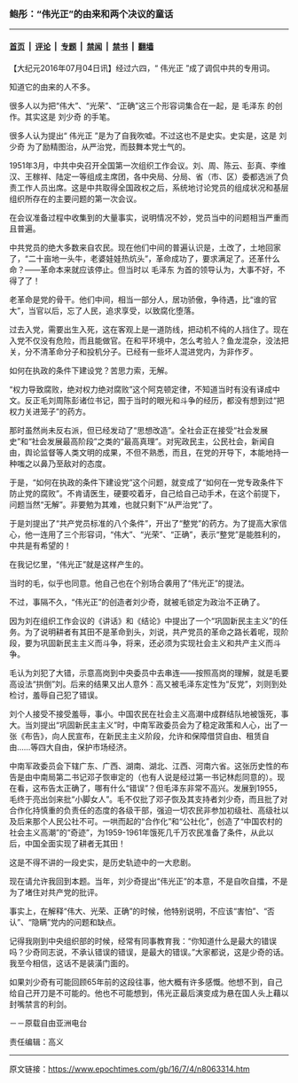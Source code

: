 ### 鲍彤：“伟光正”的由来和两个决议的童话

---

#### [首页](../../../..?n8063314) &nbsp;|&nbsp; [评论](../../../../../epoch-comment?n8063314) &nbsp;|&nbsp; [专题](../../../../../epoch-special?n8063314) &nbsp;|&nbsp; [禁闻](../../../../../epoch-news?n8063314) &nbsp;|&nbsp; [禁书](../../../../../books?n8063314) &nbsp;|&nbsp; [翻墙](https://github.com/gfw-breaker/nogfw/blob/master/README.md?n8063314)


<div class="post_content" id="artbody" itemprop="articleBody">
 <!-- article content begin -->
 <p>
  【大纪元2016年07月04日讯】经过六四，“
  <ok href="https://www.epochtimes.com/gb/tag/%E4%BC%9F%E5%85%89%E6%AD%A3.html">
   伟光正
  </ok>
  ”成了调侃中共的专用词。
 </p>
 <p>
  知道它的由来的人不多。
 </p>
 <p>
  很多人以为把“伟大”、“光荣”、“正确”这三个形容词集合在一起，是
  <ok href="https://www.epochtimes.com/gb/tag/%E6%AF%9B%E6%B3%BD%E4%B8%9C.html">
   毛泽东
  </ok>
  的创作。其实这是
  <ok href="https://www.epochtimes.com/gb/tag/%E5%88%98%E5%B0%91%E5%A5%87.html">
   刘少奇
  </ok>
  的手笔。
 </p>
 <p>
  很多人认为提出“
  <ok href="https://www.epochtimes.com/gb/tag/%E4%BC%9F%E5%85%89%E6%AD%A3.html">
   伟光正
  </ok>
  ”是为了自我吹嘘。不过这也不是史实。史实是，这是
  <ok href="https://www.epochtimes.com/gb/tag/%E5%88%98%E5%B0%91%E5%A5%87.html">
   刘少奇
  </ok>
  为了励精图治，从严治党，而鼓舞本党士气的。
 </p>
 <p>
  1951年3月，中共中央召开全国第一次组织工作会议。刘、周、陈云、彭真、李维汉、王稼祥、陆定一等组成主席团，各中央局、分局、省（市、区）委都选派了负责工作人员出席。这是中共取得全国政权之后，系统地讨论党员的组成状况和基层组织所存在的主要问题的第一次会议。
 </p>
 <p>
  在会议准备过程中收集到的大量事实，说明情况不妙，党员当中的问题相当严重而且普遍。
 </p>
 <p>
  中共党员的绝大多数来自农民。现在他们中间的普遍认识是，土改了，土地回家了，“二十亩地一头牛，老婆娃娃热炕头”，革命成功了，要求满足了。还革什么命？——革命本来就应该停止。但当时以
  <ok href="https://www.epochtimes.com/gb/tag/%E6%AF%9B%E6%B3%BD%E4%B8%9C.html">
   毛泽东
  </ok>
  为首的领导认为，大事不好，不得了了！
 </p>
 <p>
  老革命是党的骨干。他们中间，相当一部分人，居功骄傲，争待遇，比“谁的官大”，当官以后，忘了人民，追求享受，以致腐化堕落。
 </p>
 <p>
  过去入党，需要出生入死，这在客观上是一道防线，把动机不纯的人挡住了。现在入党不仅没有危险，而且能做官。在和平环境中，怎么考验人？鱼龙混杂，没法把关，分不清革命分子和投机分子。已经有一些坏人混进党内，为非作歹。
 </p>
 <p>
  如何在执政的条件下建设党？苦思力索，无解。
 </p>
 <p>
  “权力导致腐败，绝对权力绝对腐败”这个阿克顿定律，不知道当时有没有译成中文。反正毛刘周陈彭诸位书记，囿于当时的眼光和斗争的经历，都没有想到过“把权力关进笼子”的药方。
 </p>
 <p>
  那时虽然尚未反右派，但已经发动了“思想改造”。全社会正在接受“社会发展史”和“社会发展最高阶段”之类的“最高真理”。对宪政民主，公民社会，新闻自由，舆论监督等人类文明的成果，不但不熟悉，而且，在党的开导下，本能地持一种嗤之以鼻乃至敌对的态度。
 </p>
 <p>
  于是，“如何在执政的条件下建设党”这个问题，就变成了“如何在一党专政条件下防止党的腐败”。不肯请医生，硬要咬着牙，自己给自己动手术，在这个前提下，问题当然“无解”。非要勉为其难，也就只剩下“从严治党”了。
 </p>
 <p>
  于是刘提出了“共产党员标准的八个条件”，开出了“整党”的药方。为了提高大家信心，他一连用了三个形容词，“伟大”、“光荣”、“正确”，表示“整党”是能胜利的，中共是有希望的！
 </p>
 <p>
  在我记忆里，“伟光正”就是这样产生的。
 </p>
 <p>
  当时的毛，似乎也同意。他自己也在个别场合袭用了“伟光正”的提法。
 </p>
 <p>
  不过，事隔不久，“伟光正”的创造者刘少奇，就被毛锁定为政治不正确了。
 </p>
 <p>
  因为刘在组织工作会议的《讲话》和《结论》中提出了一个“巩固新民主主义”的任务。为了说明耕者有其田不是革命到头，刘说，共产党员的革命之路长着呢，现阶段，要为巩固新民主主义而斗争，将来，还必须为实现社会主义和共产主义而斗争。
 </p>
 <p>
  毛认为刘犯了大错，示意高岗到中央委员中去串连——按照高岗的理解，就是毛要高设法“拱倒”刘。后来的结果又出人意外：高又被毛泽东定性为“反党”，刘则到处检讨，羞辱自己犯了错误。
 </p>
 <p>
  刘个人接受不接受羞辱，事小。中国农民在社会主义高潮中成群结队地被饿死，事大。当刘提出“巩固新民主主义”时，中南军政委员会为了稳定政策和人心，出了一张《布告》，向人民宣布，在新民主主义阶段，允许和保障借贷自由、租赁自由……等四大自由，保护市场经济。
 </p>
 <p>
  中南军政委员会下辖广东、广西、湖南、湖北、江西、河南六省。这张历史性的布告是由中南局第二书记邓子恢审定的（也有人说是经过第一书记林彪同意的）。现在看，这布告太正确了，哪有什么“错误”？但毛泽东非常不高兴。发展到1955，毛终于亮出剑来批“小脚女人”。毛不仅批了邓子恢及其支持者刘少奇，而且批了对合作化持慎重的负责任的态度的各级干部，强迫一切农民非参加初级社、高级社以及后来那个人民公社不可。一哄而起的“合作化”和“公社化”，创造了“中国农村的社会主义高潮”的“奇迹”，为1959-1961年饿死几千万农民准备了条件，从此以后，中国全面实现了耕者无其田！
 </p>
 <p>
  这是不得不讲的一段史实，是历史轨迹中的一大悲剧。
 </p>
 <p>
  现在请允许我回到本题。当年，刘少奇提出“伟光正”的本意，不是自吹自擂，不是为了堵住对共产党的批评。
 </p>
 <p>
  事实上，在解释“伟大、光荣、正确”的时候，他特别说明，不应该“害怕”、“否认”、“隐瞒”党内的问题和缺点。
 </p>
 <p>
  记得我刚到中央组织部的时候，经常有同事教育我：“你知道什么是最大的错误吗？少奇同志说，不承认错误的错误，是最大的错误。”大家都说，这是少奇的话。我至今相信，这话不是装潢门面的。
 </p>
 <p>
  如果刘少奇有可能回顾65年前的这段往事，他大概有许多感慨。他想不到，自己给自己开刀是不可能的。他也不可能想到，伟光正最后演变成为悬在国人头上藉以封嘴禁言的利剑。
 </p>
 <p>
  －－原载自由亚洲电台
 </p>
 <p>
  责任编辑：高义
 </p>
 <!-- article content end -->
 <div id="below_article_ad">
 </div>
</div>


---

原文链接：https://www.epochtimes.com/gb/16/7/4/n8063314.htm